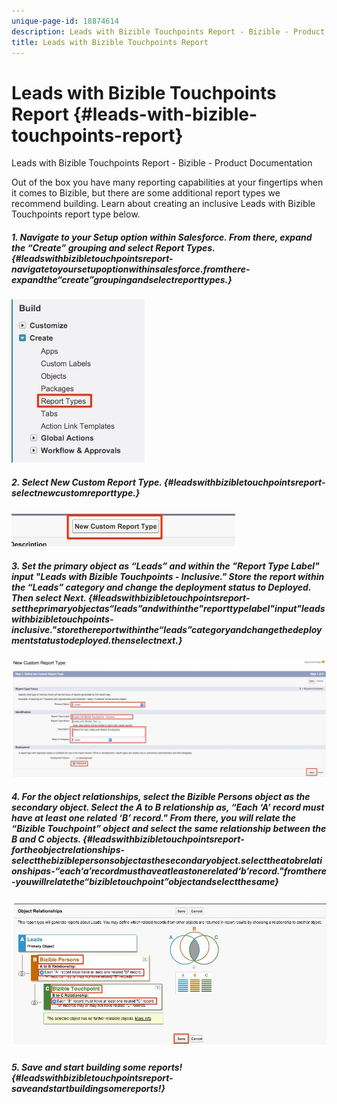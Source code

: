 ```yaml
---
unique-page-id: 18874614
description: Leads with Bizible Touchpoints Report - Bizible - Product Documentation
title: Leads with Bizible Touchpoints Report
---
```


# Leads with Bizible Touchpoints Report {#leads-with-bizible-touchpoints-report}

Leads with Bizible Touchpoints Report - Bizible - Product Documentation

Out of the box you have many reporting capabilities at your fingertips when it comes to Bizible, but there are some additional report types we recommend building. Learn about creating an inclusive Leads with Bizible Touchpoints report type below.

##### 1. Navigate to your Setup option within Salesforce. From there, expand the “Create” grouping and select Report Types. {#leadswithbizibletouchpointsreport-navigatetoyoursetupoptionwithinsalesforce.fromthere-expandthe“create”groupingandselectreporttypes.}

![](assets/1.jpg)

##### 2. Select New Custom Report Type. {#leadswithbizibletouchpointsreport-selectnewcustomreporttype.}

![](assets/2.jpg)

##### 3. Set the primary object as “Leads” and within the "Report Type Label" input "Leads with Bizible Touchpoints - Inclusive." Store the report within the “Leads” category and change the deployment status to Deployed. Then select Next. {#leadswithbizibletouchpointsreport-settheprimaryobjectas“leads”andwithinthe"reporttypelabel"input"leadswithbizibletouchpoints-inclusive."storethereportwithinthe“leads”categoryandchangethedeploymentstatustodeployed.thenselectnext.}

![](assets/3.jpg)

##### 4. For the object relationships, select the Bizible Persons object as the secondary object. Select the A to B relationship as, “Each ‘A’ record must have at least one related ‘B’ record." From there, you will relate the “Bizible Touchpoint” object and select the same relationship between the B and C objects. {#leadswithbizibletouchpointsreport-fortheobjectrelationships-selectthebiziblepersonsobjectasthesecondaryobject.selecttheatobrelationshipas-“each‘a’recordmusthaveatleastonerelated‘b’record."fromthere-youwillrelatethe“bizibletouchpoint”objectandselectthesame}

![](assets/4.jpg)

##### 5. Save and start building some reports! {#leadswithbizibletouchpointsreport-saveandstartbuildingsomereports!}

